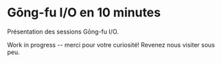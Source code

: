 # Gōng-fu I/O en 10 minutes

Présentation des sessions Gōng-fu I/O.

Work in progress -- merci pour votre curiosité! Revenez nous visiter sous peu.
